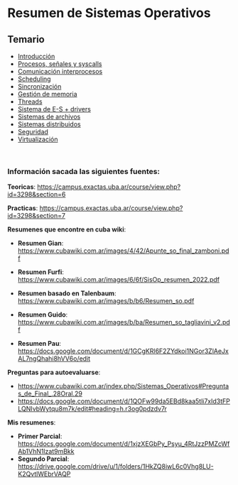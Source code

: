 <h1>Resumen de Sistemas Operativos </h1>

<h2>Temario</h2>

* [Introducción](Resumenes/00%20-%20Introducci%C3%B3n.md)
* [Procesos, señales y syscalls](Resumenes/01%20-%20Procesos%2C%20se%C3%B1ales%20y%20syscalls.md)
* [Comunicación interprocesos](Resumenes/02%20-%20Comunicaci%C3%B3n%20interprocesos.md)
* [Scheduling](Resumenes/03%20-%20Scheduling.md)
* [Sincronización](Resumenes/04%20-%20Sincronizaci%C3%B3n.md)
* [Gestión de memoria](Resumenes/05%20-%20Gesti%C3%B3n%20de%20memoria.md)
* [Threads](Resumenes/06%20-%20Threads.md)
* [Sistema de E-S + drivers](Resumenes/07%20-%20Sistema%20de%20E-S%20%2B%20drivers.md)
* [Sistemas de archivos](Resumenes/08%20-%20Sistemas%20de%20archivos.md)
* [Sistemas distribuidos](Resumenes/09%20-%20Sistemas%20distribuidos.md)
* [Seguridad](Resumenes/10%20-%20Seguridad.md)
* [Virtualización](Resumenes/11%20-%20Virtualizaci%C3%B3n.md)

<br>

<h3>Información sacada las siguientes fuentes:</h3>

**Teoricas**: https://campus.exactas.uba.ar/course/view.php?id=3298&section=6

**Practicas**: https://campus.exactas.uba.ar/course/view.php?id=3298&section=7

**Resumenes que encontre en cuba wiki**: 
* **Resumen Gian**: https://www.cubawiki.com.ar/images/4/42/Apunte_so_final_zamboni.pdf

* **Resumen Furfi**: https://www.cubawiki.com.ar/images/6/6f/SisOp_resumen_2022.pdf

* **Resumen basado en Talenbaum**: https://www.cubawiki.com.ar/images/b/b6/Resumen_so.pdf

* **Resumen Guido**: https://www.cubawiki.com.ar/images/b/ba/Resumen_so_tagliavini_v2.pdf

* **Resumen Pau**: https://docs.google.com/document/d/1GCgKRl6F2ZYdkoi1NGor3ZlAeJxAL7ngQhahi8hVV6o/edit


**Preguntas para autoevaluarse**: 
* https://www.cubawiki.com.ar/index.php/Sistemas_Operativos#Preguntas_de_Final_.28Oral.29 
* https://docs.google.com/document/d/1QOFw99da5EBd8kaa5tli7xId3tFPLQNIvbWytqu8m7k/edit#heading=h.r3og0pdzdv7r


**Mis resumenes**:
* **Primer Parcial**: https://docs.google.com/document/d/1xjzXEGbPy_Psyu_4RtJzzPMZcWfAb1VhN1lzat9mBkk
* **Segundo Parcial**: https://drive.google.com/drive/u/1/folders/1HkZQ8iwL6c0Vhg8LU-K2QvtlWEbrVAQP
